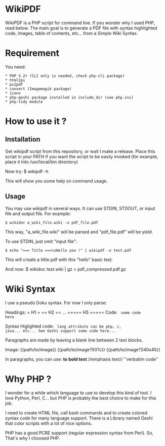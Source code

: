 # WikiPDF 

WikiPDF is a PHP script for command line. If you wonder why I used PHP, read below. The main goal is to generate a PDF file with syntax highlighted code, images, table of contents, etc... from a Simple Wiki Syntax.

# Requirement

You need:

    * PHP 5.2+ (CLI only is needed, check php-cli package)
    * html2ps 
    * ps2pdf
    * convert (Imagemagik package)
    * iconv
    * php-geshi package installed in include_dir (see php.ini)
    * php-tidy module

# How to use it ?

## Installation
Get wikipdf script from this repository, or wait I make a release. Place this script in your PATH if you want the script to be easily invoked (for example, place it into /usr/local/bin directory)

Now try:
    $ wikipdf -h

This will show you some help on command usage.

## Usage
You may use wikipdf in several ways. It can use STDIN, STDOUT, or input file and output file. For example:

    $ wikidoc a_wiki_file.wiki -o pdf_file.pdf

This way, "a_wiki_file.wiki" will be parsed and "pdf_file.pdf" will be yield.

To use STDIN, just omit "input file":

    $ echo "=== Title ===\nHello you !" | wikipdf -o test.pdf

This will create a little pdf with this "hello" basic test.

And now:
    $ wikidoc test.wiki | gz > pdf_compressed.pdf.gz


# Wiki Syntax
I use a pseudo Doku syntax. For now I only parse:

Headings:
     = H1 = 
     == H2 ==
    ...
    ===== H5 =====
Code:
    <code>
    some code here
    </code>

Syntax Higlighted code:
    <code lang>
    lang attribute can be php, c, java... etc... See Geshi support
    some code here...
    </code>

Paragraphs are made by leaving a blank line between 2 text blocks.

Image:
    {{path/to/image}}
    {{path/to/image?50%}}
    {{path/to/image?240x45}}

In paragraphs, you can use:
    **to bold text**
    //emphasis text//
    ''verbatim code''
    

# Why PHP ?

I wonder for a while which language to use to develop this kind of tool. I love Python, Perl, C... but PHP is probably the best choice to make for this job. 

I need to create HTML file, call bash commands and to create colored syntax code for many language support. There is a Library named Geshi that color scripts with a lot of nice options.

PHP has a good PCRE support (regular expression syntax from Perl). So, That's why I choosed PHP.